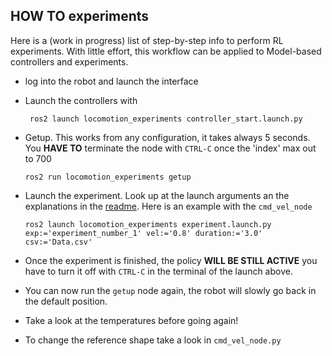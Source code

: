 ## HOW TO experiments

Here is a (work in progress) list of step-by-step info to perform RL experiments. With little effort, this workflow can be applied to Model-based controllers and experiments.

 - log into the robot and launch the interface
 - Launch the controllers with

        ros2 launch locomotion_experiments controller_start.launch.py

 - Getup. This works from any configuration, it takes always 5 seconds. You **HAVE TO** terminate the node with `CTRL-C` once the 'index' max out to 700

       ros2 run locomotion_experiments getup

 - Launch the experiment. Look up at the launch arguments an the explanations in the [readme](README.md). Here is an example with the `cmd_vel_node`

       ros2 launch locomotion_experiments experiment.launch.py exp:='experiment_number_1' vel:='0.8' duration:='3.0' csv:='Data.csv'

 - Once the experiment is finished, the policy **WILL BE STILL ACTIVE** you have to turn it off with `CTRL-C` in the terminal of the launch above.
 - You can now run the `getup` node again, the robot will slowly go back in the default position.
 - Take a look at the temperatures before going again!
 - To change the reference shape take a look in `cmd_vel_node.py`
